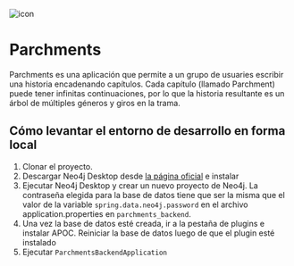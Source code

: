 ![icon](icon.ico) 
# Parchments

Parchments es una aplicación que permite a un grupo de usuaries escribir una historia encadenando capítulos. Cada capítulo (llamado Parchment) puede tener infinitas continuaciones, por lo que la historia resultante es un árbol de múltiples géneros y giros en la trama.


## Cómo levantar el entorno de desarrollo en forma local

1. Clonar el proyecto.
2. Descargar Neo4j Desktop desde [la página oficial](https://neo4j.com/download/?ref=try-neo4j-lp) e instalar
3. Ejecutar Neo4j Desktop y crear un nuevo proyecto de Neo4j. La contraseña elegida para la base de datos tiene que ser la misma que el valor de la variable `spring.data.neo4j.password` en el archivo application.properties en `parchments_backend`. 
4. Una vez la base de datos esté creada, ir a la pestaña de plugins e instalar APOC. Reiniciar la base de datos luego de que el plugin esté instalado
5. Ejecutar `ParchmentsBackendApplication`
